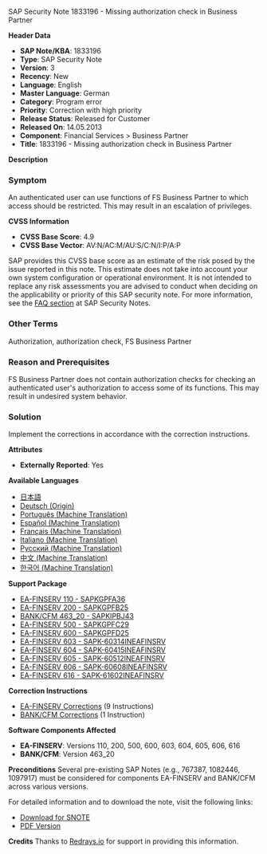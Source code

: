 SAP Security Note 1833196 - Missing authorization check in Business Partner

**Header Data**
- **SAP Note/KBA**: 1833196
- **Type**: SAP Security Note
- **Version**: 3
- **Recency**: New
- **Language**: English
- **Master Language**: German
- **Category**: Program error
- **Priority**: Correction with high priority
- **Release Status**: Released for Customer
- **Released On**: 14.05.2013
- **Component**: Financial Services > Business Partner
- **Title**: 1833196 - Missing authorization check in Business Partner

**Description**
### Symptom
An authenticated user can use functions of FS Business Partner to which access should be restricted. This may result in an escalation of privileges.

**CVSS Information**
- **CVSS Base Score**: 4.9
- **CVSS Base Vector**: AV:N/AC:M/AU:S/C:N/I:P/A:P

SAP provides this CVSS base score as an estimate of the risk posed by the issue reported in this note. This estimate does not take into account your own system configuration or operational environment. It is not intended to replace any risk assessments you are advised to conduct when deciding on the applicability or priority of this SAP security note. For more information, see the [FAQ section](https://me.sap.com/securitynotes/) at SAP Security Notes.

### Other Terms
Authorization, authorization check, FS Business Partner

### Reason and Prerequisites
FS Business Partner does not contain authorization checks for checking an authenticated user's authorization to access some of its functions. This may result in undesired system behavior.

### Solution
Implement the corrections in accordance with the correction instructions.

**Attributes**
- **Externally Reported**: Yes

**Available Languages**
- [日本語](https://me.sap.com/notes/0001833196/J)
- [Deutsch (Origin)](https://me.sap.com/notes/0001833196/D)
- [Português (Machine Translation)](https://me.sap.com/notes/0001833196/P)
- [Español (Machine Translation)](https://me.sap.com/notes/0001833196/S)
- [Français (Machine Translation)](https://me.sap.com/notes/0001833196/F)
- [Italiano (Machine Translation)](https://me.sap.com/notes/0001833196/I)
- [Русский (Machine Translation)](https://me.sap.com/notes/0001833196/R)
- [中文 (Machine Translation)](https://me.sap.com/notes/0001833196/1)
- [한국어 (Machine Translation)](https://me.sap.com/notes/0001833196/3)

**Support Package**
- [EA-FINSERV 110 - SAPKGPFA36](https://me.sap.com/supportpackage/SAPKGPFA36)
- [EA-FINSERV 200 - SAPKGPFB25](https://me.sap.com/supportpackage/SAPKGPFB25)
- [BANK/CFM 463_20 - SAPKIPBJ43](https://me.sap.com/supportpackage/SAPKIPBJ43)
- [EA-FINSERV 500 - SAPKGPFC29](https://me.sap.com/supportpackage/SAPKGPFC29)
- [EA-FINSERV 600 - SAPKGPFD25](https://me.sap.com/supportpackage/SAPKGPFD25)
- [EA-FINSERV 603 - SAPK-60314INEAFINSRV](https://me.sap.com/supportpackage/SAPK-60314INEAFINSRV)
- [EA-FINSERV 604 - SAPK-60415INEAFINSRV](https://me.sap.com/supportpackage/SAPK-60415INEAFINSRV)
- [EA-FINSERV 605 - SAPK-60512INEAFINSRV](https://me.sap.com/supportpackage/SAPK-60512INEAFINSRV)
- [EA-FINSERV 606 - SAPK-60608INEAFINSRV](https://me.sap.com/supportpackage/SAPK-60608INEAFINSRV)
- [EA-FINSERV 616 - SAPK-61602INEAFINSRV](https://me.sap.com/supportpackage/SAPK-61602INEAFINSRV)

**Correction Instructions**
- [EA-FINSERV Corrections](https://me.sap.com/corrins/0001833196/201) (9 Instructions)
- [BANK/CFM Corrections](https://me.sap.com/corrins/0001833196/59) (1 Instruction)

**Software Components Affected**
- **EA-FINSERV**: Versions 110, 200, 500, 600, 603, 604, 605, 606, 616
- **BANK/CFM**: Version 463_20

**Preconditions**
Several pre-existing SAP Notes (e.g., 767387, 1082446, 1097917) must be considered for components EA-FINSERV and BANK/CFM across various versions.

For detailed information and to download the note, visit the following links:
- [Download for SNOTE](https://notesdownloads.sap.com/note/0040000010835092017)
- [PDF Version](https://me.sap.com/notes/0001833196?language=en-US&token=65CB6E2B2425461D00C18974AEAD6919)

**Credits**
Thanks to [Redrays.io](https://redrays.io) for support in providing this information.